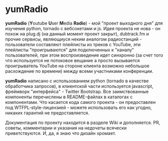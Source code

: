 # yumRadio

**yumRadio** (**Y**outube **U**ser **M**edia **Radio**) - мой "проект выходного дня" для изучения python, tornado с вебсокетами и js. Идея проекта не нова - он похож на plug.dj (на данный момент проект закрыт), dubtrack.fm и прочие сервисы, являющиуся неким аналогом радиостанций - пользователи составляют плейлисты из треков с YouTube, эти плейлисты "проигрываются" для подключенных к "каналу" пользователей, при этом воспроизведение идет синхронно (за счет того что используется не потоковое вещание а просто вызывается проигрыватель YouTube на стороне клиента возможно небольшое расхождение по времени) между всеми участниками конференции.

**yumRadio** написано с использованием python (tornado в качестве обработчика запросов), в клиентской части используется javascript, фреймворк "интерфейса" - Twitter Bootstrap. Все заимствованные компоненты перечислены в README-файлах в каталогах с компонентами. Что касается кода самого проекта - он предоставлен под WTFPL-style-лицензией - можете использовать его как угодно, никаких гарантий не предоставляется.

Документация по проекту находится в разделе Wiki и дополняется. PR, советы, комментарии и указания на недочеты всячески приветствуются. И, да, я знаю что дизайн хромает.
